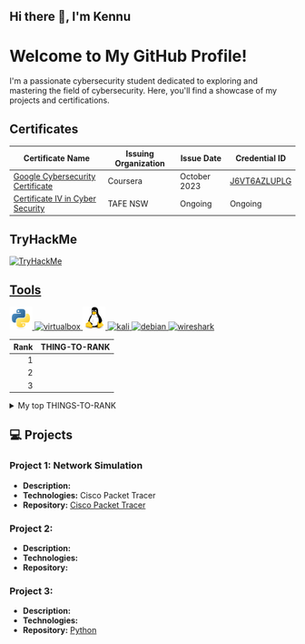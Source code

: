 ## Hi there 👋, I'm Kennu

# Welcome to My GitHub Profile!
I'm a passionate cybersecurity student dedicated to exploring and mastering the field of cybersecurity. Here, you'll find a showcase of my projects and certifications.

## Certificates
| Certificate Name                         | Issuing Organization      | Issue Date      | Credential ID    |
| ---------------------------------------- | ------------------------- | --------------- | ---------------- |
| [Google Cybersecurity Certificate](https://www.coursera.org/professional-certificates/google-cybersecurity) | Coursera               | October 2023    | [J6VT6AZLUPLG](https://www.coursera.org/account/accomplishments/professional-cert/J6VT6AZLUPLG)        |
| [Certificate IV in Cyber Security](https://www.tafensw.edu.au/course-areas/information-and-communication-technology/courses/certificate-iv-in-cyber-security--22603VIC-01) | TAFE NSW               | Ongoing    |  Ongoing       |
## TryHackMe 
<p><a href="https://tryhackme.com/p/KennuC" target="_blank" rel="noreferrer"> <img src="https://tryhackme-badges.s3.amazonaws.com/KennuC.png" alt="TryHackMe"></p>


## Tools
<p align="left">
</p>

<p align="left"> 
  <a href="https://www.python.org/" target="_blank" rel="noreferrer"> <img src="https://raw.githubusercontent.com/devicons/devicon/master/icons/python/python-original.svg" alt="python" width="40" height="40"/> </a>
  <a href="https://www.virtualbox.org/" target="_blank" rel="noreferrer"> <img src="https://www.vectorlogo.zone/logos/virtualbox/virtualbox-icon.svg" alt="virtualbox" width="40" height="40"/> </a>
  <a href="https://www.linux.org/" target="_blank" rel="noreferrer"> <img src="https://raw.githubusercontent.com/devicons/devicon/master/icons/linux/linux-original.svg" alt="linux" width="40" height="40"/> </a> 
  <a href="https://www.kali.org/" target="_blank" rel="noreferrer"> <img src="https://upload.wikimedia.org/wikipedia/commons/2/2b/Kali-dragon-icon.svg" alt="kali" width="40" height="40"/> </a> 
  <a href="https://www.debian.org/" target="_blank" rel="noreferrer"> <img src="https://www.debian.org/logos/openlogo-nd.svg" alt="debian" width="40" height="40"/> </a> 
  <a href="https://www.wireshark.org/" target="_blank" rel="noreferrer"> <img src="https://upload.wikimedia.org/wikipedia/commons/d/df/Wireshark_icon.svg" alt="wireshark" width="40" height="40"/> </a> 
  
</p>

| Rank | THING-TO-RANK |
|-----:|---------------|
|     1|               |
|     2|               |
|     3|               |

<details>
<summary>My top THINGS-TO-RANK</summary>

| Rank | THING-TO-RANK |
|-----:|---------------|
|     1|               |
|     2|               |
|     3|               |

</details>

## 💻 Projects

### Project 1: Network Simulation
- **Description:** 
- **Technologies:** Cisco Packet Tracer
- **Repository:** [Cisco Packet Tracer](https://github.com/KennuC/CiscoPacketTracer)

### Project 2: 
- **Description:** 
- **Technologies:** 
- **Repository:** 

### Project 3: 
- **Description:** 
- **Technologies:** 
- **Repository:** [Python](https://github.com/KennuC/Python)

